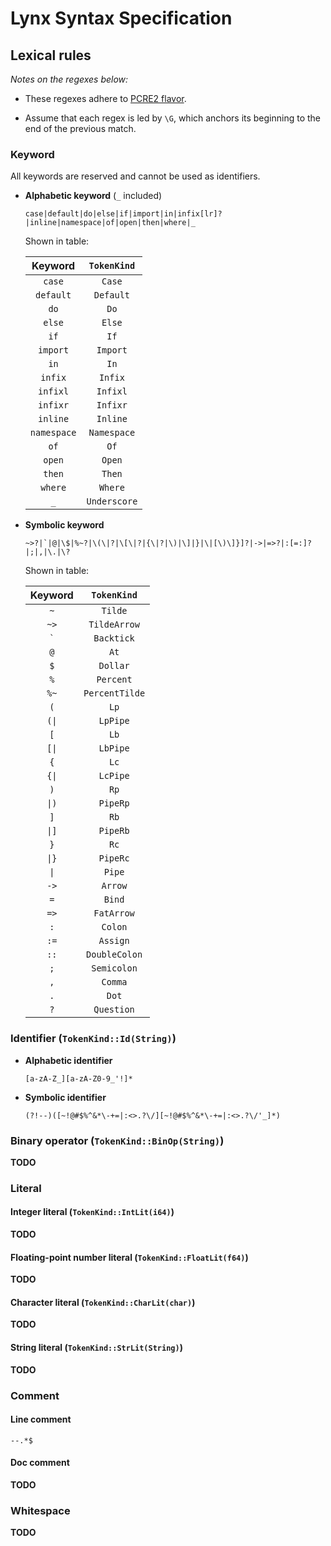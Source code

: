 # Lynx Syntax Specification

## Lexical rules

*Notes on the regexes below:*

-   These regexes adhere to [PCRE2 flavor](https://www.pcre.org/current/doc/html/pcre2pattern.html).

-   Assume that each regex is led by `\G`, which anchors its beginning to the end of the previous match.

### Keyword

All keywords are reserved and cannot be used as identifiers.

-   **Alphabetic keyword** (`_` included)

    ```re
    case|default|do|else|if|import|in|infix[lr]?|inline|namespace|of|open|then|where|_
    ```

    Shown in table:

    | Keyword     | `TokenKind`  |
    |:-----------:|:------------:|
    | `case`      | `Case`       |
    | `default`   | `Default`    |
    | `do`        | `Do`         |
    | `else`      | `Else`       |
    | `if`        | `If`         |
    | `import`    | `Import`     |
    | `in`        | `In`         |
    | `infix`     | `Infix`      |
    | `infixl`    | `Infixl`     |
    | `infixr`    | `Infixr`     |
    | `inline`    | `Inline`     |
    | `namespace` | `Namespace`  |
    | `of`        | `Of`         |
    | `open`      | `Open`       |
    | `then`      | `Then`       |
    | `where`     | `Where`      |
    | `_`         | `Underscore` |

-   **Symbolic keyword**

    ```re
    ~>?|`|@|\$|%~?|\(\|?|\[\|?|{\|?|\)|\]|}|\|[\)\]}]?|->|=>?|:[=:]?|;|,|\.|\?
    ```

    Shown in table:

    | Keyword     | `TokenKind`     |
    |:-----------:|:---------------:|
    | `~`         | `Tilde`         |
    | `~>`        | `TildeArrow`    |
    | `` ` ``     | `Backtick`      |
    | `@`         | `At`            |
    | `$`         | `Dollar`        |
    | `%`         | `Percent`       |
    | `%~`        | `PercentTilde`  |
    | `(`         | `Lp`            |
    | `(\|`       | `LpPipe`        |
    | `[`         | `Lb`            |
    | `[\|`       | `LbPipe`        |
    | `{`         | `Lc`            |
    | `{\|`       | `LcPipe`        |
    | `)`         | `Rp`            |
    | `\|)`       | `PipeRp`        |
    | `]`         | `Rb`            |
    | `\|]`       | `PipeRb`        |
    | `}`         | `Rc`            |
    | `\|}`       | `PipeRc`        |
    | `\|`        | `Pipe`          |
    | `->`        | `Arrow`         |
    | `=`         | `Bind`          |
    | `=>`        | `FatArrow`      |
    | `:`         | `Colon`         |
    | `:=`        | `Assign`        |
    | `::`        | `DoubleColon`   |
    | `;`         | `Semicolon`     |
    | `,`         | `Comma`         |
    | `.`         | `Dot`           |
    | `?`         | `Question`      |

### Identifier (`TokenKind::Id(String)`)

-   **Alphabetic identifier**

    ```re
    [️a-zA-Z_][a-zA-Z0-9_'!]*
    ```

-   **Symbolic identifier**

    ```re
    (?!--)([~!@#$%^&*\-+=|:<>.?\/][~!@#$%^&*\-+=|:<>.?\/'_]*)
    ```

### Binary operator (`TokenKind::BinOp(String)`)

**TODO**

### Literal

#### Integer literal (`TokenKind::IntLit(i64)`)

**TODO**

#### Floating-point number literal (`TokenKind::FloatLit(f64)`)

**TODO**

#### Character literal (`TokenKind::CharLit(char)`)

**TODO**

#### String literal (`TokenKind::StrLit(String)`)

**TODO**

### Comment

#### Line comment

```re
--.*$
```

#### Doc comment

**TODO**

### Whitespace

**TODO** 
